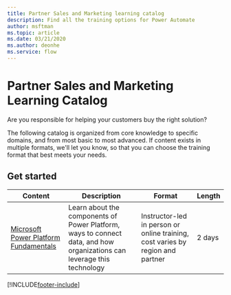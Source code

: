 ```yaml
---
title: Partner Sales and Marketing learning catalog
description: Find all the training options for Power Automate
author: msftman
ms.topic: article
ms.date: 03/21/2020
ms.author: deonhe
ms.service: flow
---
```


# Partner Sales and Marketing Learning Catalog

Are you responsible for helping your customers buy the right solution?

The following catalog is organized from core knowledge to specific domains, and from most basic to most advanced. If content exists in multiple formats, we'll let you know, so that you can choose the training format that best meets your needs. 

## Get started<a name="get-started"></a>
| Content   | Description | Format   | Length |
|------------------------------------------------------------------------------------------------------------|------------------------------------------------------------------------------------------------------------------------|--------------------------------------------------------------------------------|--------|
| [Microsoft Power Platform Fundamentals](/learn/certifications/courses/pl-900t00) | Learn about the components of Power Platform, ways to connect data, and how organizations can leverage this technology | Instructor-led in person or online training, cost varies by region and partner | 2 days |



[!INCLUDE[footer-include](../includes/footer-banner.md)]